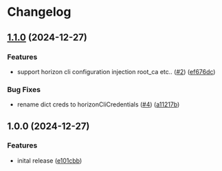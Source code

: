 # Changelog

## [1.1.0](https://github.com/evertrust/horizon-cli-helm/compare/v1.0.0...v1.1.0) (2024-12-27)


### Features

* support horizon cli configuration injection root_ca etc.. ([#2](https://github.com/evertrust/horizon-cli-helm/issues/2)) ([ef676dc](https://github.com/evertrust/horizon-cli-helm/commit/ef676dc158cc6ba159779f5144148e1b22ed2fea))


### Bug Fixes

* rename dict creds to horizonCliCredentials ([#4](https://github.com/evertrust/horizon-cli-helm/issues/4)) ([a11217b](https://github.com/evertrust/horizon-cli-helm/commit/a11217b0f12728300adcd5450cd5912f3803985c))

## 1.0.0 (2024-12-27)


### Features

* inital release ([e101cbb](https://github.com/evertrust/horizon-cli-helm/commit/e101cbb8b71c6e59f130894f2926faa37da6f0d4))
